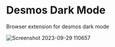 # Desmos Dark Mode
Browser extension for desmos dark mode

![Screenshot 2023-09-29 110657](https://github.com/Elements6007/DesmosDarkMode/assets/88860704/cc145963-7d45-4153-859b-1ed3c44bf4fa)
